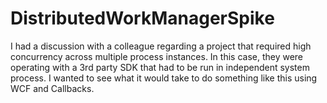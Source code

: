 DistributedWorkManagerSpike
===========================

I had a discussion with a colleague regarding a project that required high concurrency across multiple process instances.  In this case, they were operating with a 3rd party SDK  that had to be run in independent system process.  I wanted to see what it would take to do something like this using WCF and Callbacks.
